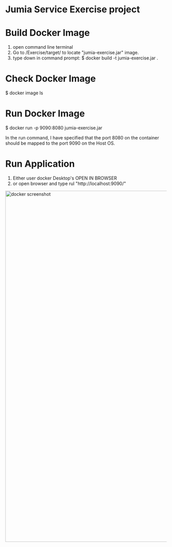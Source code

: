 # Jumia Service Exercise project

# Build Docker Image 
1. open command line terminal
2. Go to /Exercise/target/ to locate "jumia-exercise.jar" image.
3. type down in command prompt: 
$ docker build -t jumia-exercise.jar . 

# Check Docker Image 
$ docker image ls

# Run Docker Image 
$ docker run -p 9090:8080 jumia-exercise.jar

In the run command, I have specified that the port 8080 on the container should be mapped to the port 9090 on the Host OS.

# Run Application 
1. Either user docker Desktop's OPEN IN BROWSER
2. or open browser and type rul "http://localhost:9090/"

<img width="1096" alt="docker screenshot" src="https://user-images.githubusercontent.com/6859014/132523416-9c3f8e16-6a20-4348-b0a2-1f26de15d833.png">
